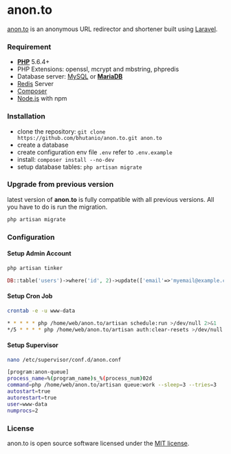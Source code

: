 # anon.to
[anon.to](https://anon.to) is an anonymous URL redirector and shortener built using [Laravel](https://laravel.com/).

### Requirement
- [**PHP**](https://php.net) 5.6.4+
- PHP Extensions: openssl, mcrypt and mbstring, phpredis
- Database server: [MySQL](https://www.mysql.com) or [**MariaDB**](https://mariadb.org)
- [Redis](http://redis.io) Server
- [Composer](https://getcomposer.org)
- [Node.js](https://nodejs.org/) with npm

### Installation
* clone the repository: `git clone https://github.com/bhutanio/anon.to.git anon.to`
* create a database
* create configuration env file `.env` refer to `.env.example`
* install: `composer install --no-dev`
* setup database tables: `php artisan migrate`

### Upgrade from previous version
latest version of **anon.to** is fully compatible with all previous versions. All you have to do is run the migration.
 ```bash
php artisan migrate
```

### Configuration
#### Setup Admin Account
```bash
php artisan tinker
```
```php
DB::table('users')->where('id', 2)->update(['email'=>'myemail@example.com']);
```

#### Setup Cron Job
```bash
crontab -e -u www-data
```
```bash
* * * * * php /home/web/anon.to/artisan schedule:run >/dev/null 2>&1
*/5 * * * * php /home/web/anon.to/artisan auth:clear-resets >/dev/null 2>&1
```

#### Setup Supervisor
```bash
nano /etc/supervisor/conf.d/anon.conf
```
```bash
[program:anon-queue]
process_name=%(program_name)s_%(process_num)02d
command=php /home/web/anon.to/artisan queue:work --sleep=3 --tries=3
autostart=true
autorestart=true
user=www-data
numprocs=2
```

### License
anon.to is open source software licensed under the [MIT license](http://opensource.org/licenses/MIT).
